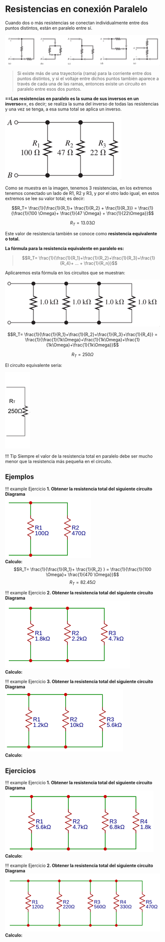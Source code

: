 # Resistencias en conexión Paralelo

Cuando dos o más resistencias se conectan individualmente entre dos puntos distintos, están en paralelo entre sí.

![conexion paralelo](../assets/Antologia.pdf-178.opt.png)

> Si existe más de una trayectoria (rama) para la corriente entre dos puntos distintos, y si el voltaje entre dichos puntos también aparece a través de cada una de las ramas, entonces existe un circuito en paralelo entre esos dos puntos.

**==Las resistencias en paralelo es la suma de sus inversos en un inverso==**, es decir; se realiza la suma del inverso de todas las resistencias y una vez se tenga, a esa suma total se aplica un inverso.

![paralelo](../assets/Antologia.pdf-184.opt.png)

Como se muestra en la imagen, tenemos 3 resistencias, en los extremos tenemos conectado un lado de R1, R2 y R3, y por el otro lado igual, en estos extremos se lee su valor total; es decir:

$$R_T= \frac{1}{\frac{1}{R_1}+ \frac{1}{R_2} + \frac{1}{R_3}} = \frac{1}{\frac{1}{100 \Omega}+ \frac{1}{47 \Omega} + \frac{1}{22\Omega}}$$

$$R_T=13.03 \Omega$$

Este valor de resistencia también se conoce como **resistencia equivalente o total.**

**La fórmula para la resistencia equivalente en paralelo es:**

> $$R_T= \frac{1}{\frac{1}{R_1}+\frac{1}{R_2}+\frac{1}{R_3}+\frac{1}{R_4}+ ... + \frac{1}{R_n}}$$

Aplicaremos esta fórmula en los circuitos que se muestran:

![paralelo](../assets/Antologia.pdf-194.opt.png)

$$R_T= \frac{1}{\frac{1}{R_1}+\frac{1}{R_2}+\frac{1}{R_3}+\frac{1}{R_4}} = \frac{1}{\frac{1}{1k\Omega}+\frac{1}{1k\Omega}+\frac{1}{1k\Omega}+\frac{1}{1k\Omega}}$$

$$R_T = 250 \Omega$$

El circuito equivalente seria:

![equivalente](../assets/Antologia.pdf-202.opt.png)

!!! Tip
    Siempre el valor de la resistencia total en paralelo debe ser mucho menor que la resistencia más pequeña en el circuito.


## Ejemplos

!!! example Ejercicio
    **1. Obtener la resistencia total del siguiente circuito** <br>
    **Diagrama** <br>
    ![diagrama](../assets/Antologia.pdf-207.opt.png) <br>
    **Calculo:** <br>
    $$R_T= \frac{1}{\frac{1}{R_1}+ \frac{1}{R_2} } = \frac{1}{\frac{1}{100 \Omega}+ \frac{1}{470 \Omega}}$$
    $$R_T=82.45 \Omega$$

!!! example Ejercicio
    **2. Obtener la resistencia total del siguiente circuito** <br>
    **Diagrama** <br>
    ![diagrama](../assets/Antologia.pdf-211.opt.png) <br>
    **Calculo:** <br>

!!! example Ejercicio
    **3. Obtener la resistencia total del siguiente circuito** <br>
    **Diagrama** <br>
    ![diagrama](../assets/Antologia.pdf-212.opt.png) <br>
    **Calculo:** <br>

## Ejercicios

!!! example Ejercicio
    **1. Obtener la resistencia total del siguiente circuito** <br>
    **Diagrama** <br>
    ![diagrama](../assets/Antologia.pdf-213.opt.png) <br>
    **Calculo:** <br>

!!! example Ejercicio
    **2. Obtener la resistencia total del siguiente circuito** <br>
    **Diagrama** <br>
    ![diagrama](../assets/Antologia.pdf-214.opt.png) <br>
    **Calculo:** <br>
